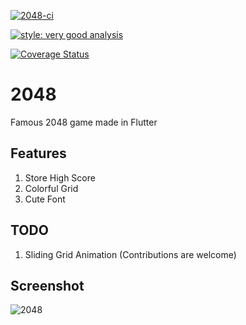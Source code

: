 [![2048-ci](https://github.com/NaagAlgates/2048/actions/workflows/main.yml/badge.svg)](https://github.com/NaagAlgates/2048/actions/workflows/main.yml)

[![style: very good analysis](https://img.shields.io/badge/style-very_good_analysis-B22C89.svg)](https://pub.dev/packages/very_good_analysis)

[![Coverage Status](https://coveralls.io/repos/github/NaagAlgates/2048/badge.svg)](https://coveralls.io/github/NaagAlgates/2048)



# 2048

Famous 2048 game made in Flutter

## Features

1. Store High Score
2. Colorful Grid
3. Cute Font

## TODO

1. Sliding Grid Animation (Contributions are welcome)

## Screenshot

![2048](https://github.com/anuranBarman/2048/blob/master/2048.png "2048 Game")